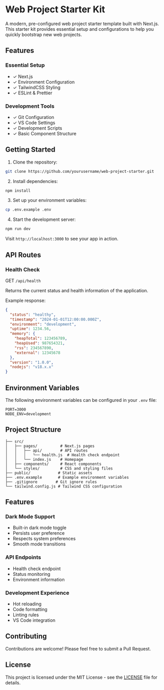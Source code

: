 # Web Project Starter Kit

A modern, pre-configured web project starter template built with Next.js. This starter kit provides essential setup and configurations to help you quickly bootstrap new web projects.

## Features

### Essential Setup
- ✓ Next.js
- ✓ Environment Configuration
- ✓ TailwindCSS Styling
- ✓ ESLint & Prettier

### Development Tools
- ✓ Git Configuration
- ✓ VS Code Settings
- ✓ Development Scripts
- ✓ Basic Component Structure

## Getting Started

1. Clone the repository:

```bash
git clone https://github.com/yourusername/web-project-starter.git
```

2. Install dependencies:
```bash
npm install
```

3. Set up your environment variables:
```bash
cp .env.example .env
```

4. Start the development server:
```bash
npm run dev
```

Visit `http://localhost:3000` to see your app in action.

## API Routes

### Health Check
GET `/api/health`

Returns the current status and health information of the application.

Example response:
```json
{
  "status": "healthy",
  "timestamp": "2024-01-01T12:00:00.000Z",
  "environment": "development",
  "uptime": 1234.56,
  "memory": {
    "heapTotal": 123456789,
    "heapUsed": 987654321,
    "rss": 234567890,
    "external": 12345678
  },
  "version": "1.0.0",
  "nodejs": "v18.x.x"
}
```

## Environment Variables

The following environment variables can be configured in your `.env` file:

```
PORT=3000
NODE_ENV=development
```

## Project Structure

```
├── src/
│   ├── pages/          # Next.js pages
│   │   ├── api/        # API routes
│   │   │   └── health.js  # Health check endpoint
│   │   └── index.js    # Homepage
│   ├── components/     # React components
│   └── styles/         # CSS and styling files
├── public/            # Static assets
├── .env.example       # Example environment variables
├── .gitignore        # Git ignore rules
└── tailwind.config.js # Tailwind CSS configuration
```

## Features

### Dark Mode Support
- Built-in dark mode toggle
- Persists user preference
- Respects system preferences
- Smooth mode transitions

### API Endpoints
- Health check endpoint
- Status monitoring
- Environment information

### Development Experience
- Hot reloading
- Code formatting
- Linting rules
- VS Code integration

## Contributing

Contributions are welcome! Please feel free to submit a Pull Request.

## License

This project is licensed under the MIT License - see the [LICENSE](LICENSE) file for details.
